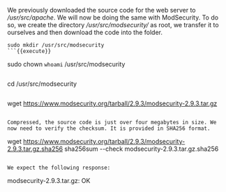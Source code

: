 We previously downloaded the source code for the web server to <i>/usr/src/apache</i>. We will now be doing the same with ModSecurity. To do so, we create the directory <i>/usr/src/modsecurity/</i> as root, we transfer it to ourselves and then download the code into the folder. 

```
sudo mkdir /usr/src/modsecurity
```{{execute}}

```
sudo chown `whoami` /usr/src/modsecurity
```{{execute}}

```
cd /usr/src/modsecurity
```{{execute}}

```
wget https://www.modsecurity.org/tarball/2.9.3/modsecurity-2.9.3.tar.gz
```{{execute}}

Compressed, the source code is just over four megabytes in size. We now need to verify the checksum. It is provided in SHA256 format.

```
wget https://www.modsecurity.org/tarball/2.9.3/modsecurity-2.9.3.tar.gz.sha256
sha256sum --check modsecurity-2.9.3.tar.gz.sha256
```{{execute}}

We expect the following response:

```
modsecurity-2.9.3.tar.gz: OK
```
